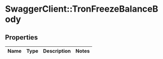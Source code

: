 # SwaggerClient::TronFreezeBalanceBody

## Properties
Name | Type | Description | Notes
------------ | ------------- | ------------- | -------------

